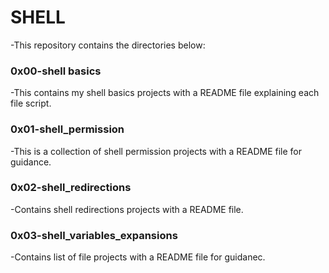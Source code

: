 # SHELL
-This repository contains the directories below:
### 0x00-shell basics
-This contains my shell basics projects with a README file explaining each file script.
### 0x01-shell_permission
-This is a collection of shell permission projects with a README file for guidance.
### 0x02-shell_redirections
-Contains shell redirections projects with a README file.
### 0x03-shell_variables_expansions
-Contains list of file projects with a README file for guidanec.
